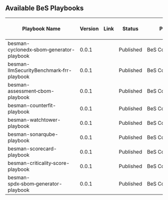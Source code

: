 ## Available BeS Playbooks

| Playbook Name                                                                         | Version | Link | Status    | Publisher           | Publish Date | Contributors | Last Update Date | Notes |
|-----------------------------------------------------------------------------------------|---------|------|-----------|---------------------|--------------|--------------|------------------|-------|
| besman-cyclonedx&#8209;sbom&#8209;generator-playbook                                     | 0.0.1   |      | Published | BeS&nbsp;Community&nbsp;Lab | 2025-01-17   |              | 2025-01-17       |       |
| besman-llmSecurityBenchmark&#8209;frr-playbook                                         | 0.0.1   |      | Published | BeS&nbsp;Community&nbsp;Lab | 2025-04-04   |              | 2025-04-04       |       |
| besman-assessment&#8209;cbom-playbook                                                    | 0.0.1   |      | Published | BeS&nbsp;Community&nbsp;Lab | 2025-04-04   |              | 2025-04-04       |       |
| besman-counterfit-playbook                                                              | 0.0.1   |      | Published | BeS&nbsp;Community&nbsp;Lab | 2024-06-12   |              | 2024-06-12       |       |
| besman-watchtower-playbook                                                              | 0.0.1   |      | Published | BeS&nbsp;Community&nbsp;Lab | 2024-05-30   |              | 2024-05-30       |       |
| besman-sonarqube-playbook                                                               | 0.0.1   |      | Published | BeS&nbsp;Community&nbsp;Lab | 2024-05-16   |              | 2024-05-16       |       |
| besman-scorecard-playbook                                                               | 0.0.1   |      | Published | BeS&nbsp;Community&nbsp;Lab | 2024-05-06   |              | 2024-05-06       |       |
| besman-criticality&#8209;score-playbook                                                 | 0.0.1   |      | Published | BeS&nbsp;Community&nbsp;Lab | 2024-04-12   |              | 2024-04-15       |       |
| besman-spdx&#8209;sbom&#8209;generator-playbook                                         | 0.0.1   |      | Published | BeS&nbsp;Community&nbsp;Lab | 2024-02-27   |              | 2024-02-27       |       |